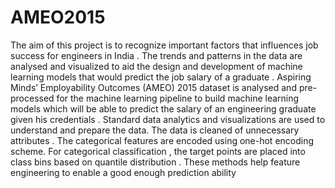 # AMEO2015
The aim of this project is to recognize important factors that influences job success for engineers in India . The trends and patterns in the data are analysed and visualized to aid the design and development of machine learning models that would predict the job salary of a graduate . Aspiring Minds’ Employability Outcomes (AMEO) 2015 dataset is analysed and pre-processed for the machine learning pipeline to build machine learning models which will be able to predict the salary of an engineering graduate given his credentials . Standard data analytics and visualizations are used to understand and prepare the data. The data is cleaned of unnecessary attributes . The categorical features are encoded using one-hot encoding scheme. For categorical classification , the target points are placed into class bins based on quantile distribution . These methods help feature engineering to enable a good enough prediction ability
